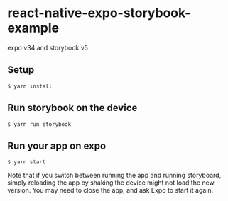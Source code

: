 # react-native-expo-storybook-example
expo v34 and storybook v5

## Setup
``` console
$ yarn install
```

## Run storybook on the device
``` console
$ yarn run storybook
```

## Run your app on expo
``` console
$ yarn start
```

Note that if you switch between running the app and running storyboard, simply reloading the app by shaking the device might not load the new version.  You may need to close the app, and ask Expo to start it again.
